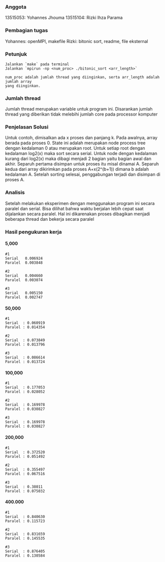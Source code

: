 ### Anggota
13515053: Yohannes Jhouma 
13515104: Rizki Ihza Parama

### Pembagian tugas
Yohannes: openMPI, makefile
Rizki: bitonic sort, readme, file eksternal


### Petunjuk
    Jalankan `make` pada terminal
    Jalankan `mpirun -np <num_proc> ./bitonic_sort <arr_length>`

    num_proc adalah jumlah thread yang diinginkan, serta arr_length adalah jumlah array 
    yang diinginkan.

### Jumlah thread
Jumlah thread merupakan variable untuk program ini. Disarankan jumlah thread yang diberikan
tidak melebihi jumlah core pada processor komputer

### Penjelasan Solusi
Untuk contoh, dimisalkan ada x proses dan panjang k. Pada awalnya, array berada pada proses 0. State ini adalah merupakan node process tree dengan kedalaman 0 atau
merupakan root. Untuk setiap root dengan kedalaman log2(x) maka sort secara serial. Untuk node dengan 
kedalaman kurang dari log2(x) maka dibagi menjadi 2 bagian yaitu bagian awal dan akhir. Separuh pertama
disimpan untuk proses itu misal dinamai A. Separuh kedua dari array dikirimkan pada proses A+x(2^(b+1))
dimana b adalah kedalaman A. Setelah sorting selesai, penggabungan terjadi dan disimpan di proses A.

### Analisis 
Setelah melakukan eksperimen dengan menggunakan program ini secara paralel dan serial. Bisa dilihat bahwa waktu berjalan lebih cepat saat dijalankan secara paralel. Hal ini dikarenakan proses dibagikan
menjadi beberapa thread dan bekerja secara paralel



### Hasil pengukuran kerja

#### 5,000
    #1
    Serial	 0.006924
    Paralel	 0.003848 

    #2
    Serial	 0.004660
    Paralel	 0.003074

    #3
    Serial	 0.005150
    Paralel	 0.002747


#### 50,000

    #1
    Serial	: 0.060919 
    Paralel	: 0.014354

    #2
    Serial	: 0.073849
    Paralel	: 0.013796

    #3
    Serial	: 0.086614
    Paralel	: 0.013724


#### 100,000

    #1
    Serial	: 0.177053
    Paralel	: 0.028052

    #2
    Serial	: 0.169978
    Paralel	: 0.030827

    #3
    Serial	: 0.169978
    Paralel	: 0.030827


#### 200,000

    #1
    Serial	: 0.372520
    Paralel	: 0.051492

    #2
    Serial	: 0.355497
    Paralel	: 0.067516

    #3
    Serial	: 0.38011
    Paralel	: 0.075032

#### 400.000

    #1
    Serial	: 0.840630
    Paralel	: 0.115723

    #2
    Serial	: 0.831659
    Paralel	: 0.145535

    #3
    Serial	: 0.876405
    Paralel	: 0.130584

